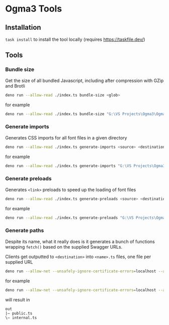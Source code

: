 # Ogma3 Tools

## Installation

`task install` to install the tool locally (requires https://taskfile.dev/)

## Tools

### Bundle size

Get the size of all bundled Javascript, including after compression with GZip and Brotli

```sh
deno run --allow-read ./index.ts bundle-size <glob>
```

for example

```sh
deno run --allow-read ./index.ts bundle-size "G:\VS Projects\Ogma3\Ogma3\wwwroot\js\{dist,bundle}/**/*.js"
```

### Generate imports

Generates CSS imports for all font files in a given directory

```sh
deno run --allow-read ./index.ts generate-imports <source> <destination>
```

for example

```sh
deno run --allow-read ./index.ts generate-imports "G:\VS Projects\Ogma3\Ogma3\wwwroot\fonts" "fonts"
```

### Generate preloads

Generates `<link>` preloads to speed up the loading of font files

```sh
deno run --allow-read ./index.ts generate-preloads <source> <destination>
```

for example

```sh
deno run --allow-read ./index.ts generate-preloads "G:\VS Projects\Ogma3\Ogma3\wwwroot\fonts" "fonts"
```

### Generate paths

Despite its name, what it really does is it generates a bunch of functions wrapping `fetch()` based on the supplied Swagger URLs.

Clients get outputted to `<destination>` into `<name>.ts` files, one file per supplied URL

```sh
deno run --allow-net --unsafely-ignore-certificate-errors=localhost --allow-read --allow-write ./index.ts generate-paths <destination> --path.<name1>=<url1> --path.<name2>=<url2>
```

for example

```sh
deno run --allow-net --unsafely-ignore-certificate-errors=localhost --allow-read --allow-write ./index.ts generate-paths "out" --path.public="https://localhost:5001/swagger/public/swagger.json" --path.internal="https://localhost:5001/swagger/internal/swagger.json"
```

will result in

```dir
out
|— public.ts
\— internal.ts
```
